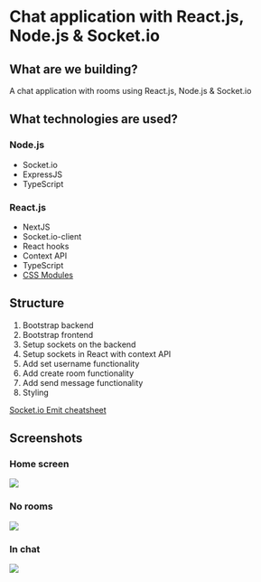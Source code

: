 # Chat application with React.js, Node.js & Socket.io

## What are we building?
A chat application with rooms using React.js, Node.js & Socket.io

## What technologies are used?
### Node.js
- Socket.io
- ExpressJS
- TypeScript

### React.js
- NextJS
- Socket.io-client
- React hooks
- Context API
- TypeScript
- [CSS Modules](https://nextjs.org/docs/basic-features/built-in-css-support#adding-component-level-css)


## Structure
1. Bootstrap backend
2. Bootstrap frontend
3. Setup sockets on the backend
4. Setup sockets in React with context API
5. Add set username functionality
6. Add create room functionality
7. Add send message functionality
8. Styling

[Socket.io Emit cheatsheet](https://socket.io/docs/v3/emit-cheatsheet/index.html)

## Screenshots
### Home screen
![](./screenshots/1.png)
### No rooms
![](./screenshots/2.png)
### In chat
![](./screenshots/3.png)

